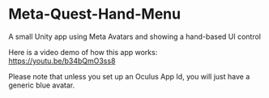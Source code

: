 # Meta-Quest-Hand-Menu
A small Unity app using Meta Avatars and showing a hand-based UI control

Here is a video demo of how this app works:
https://youtu.be/b34bQmO3ss8

Please note that unless you set up an Oculus App Id, you will just have a generic blue avatar.
